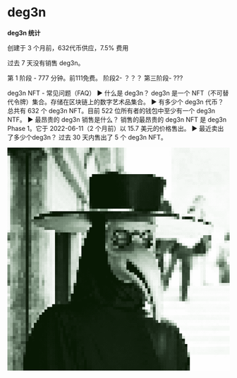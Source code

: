 # deg3n

**deg3n 统计**

创建于 3 个月前，632代币供应，7.5% 费用

过去 7 天没有销售 deg3n。

第 1 阶段 - 777 分钟。前111免费。
阶段2- ？？？
第三阶段- ???

deg3n NFT - 常见问题（FAQ）
▶ 什么是 deg3n？
deg3n 是一个 NFT（不可替代令牌）集合。存储在区块链上的数字艺术品集合。
▶ 有多少个 deg3n 代币？
总共有 632 个 deg3n NFT。目前 522 位所有者的钱包中至少有一个 deg3n NTF。
▶ 最昂贵的 deg3n 销售是什么？
销售的最昂贵的 deg3n NFT 是 deg3n Phase 1。它于 2022-06-11（2 个月前）以 15.7 美元的价格售出。
▶ 最近卖出了多少个deg3n？
过去 30 天内售出了 5 个 deg3n NFT。

![nft](unnamed.png)
